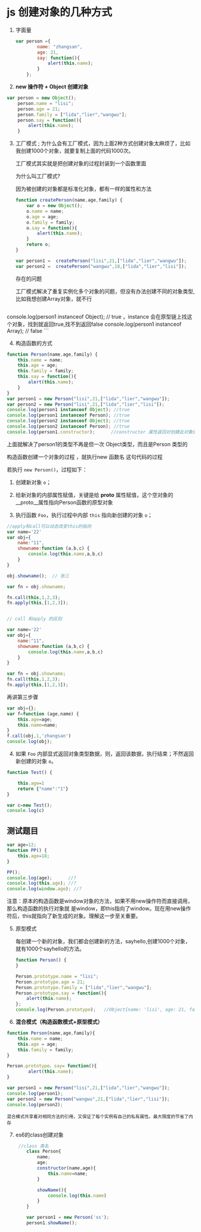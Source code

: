 # js 创建对象的几种方式



1. 字面量

   ```javascript
   var person ={
           name: "zhangsan",
           age: 21,
           say: function(){
               alert(this.name);
           }
       };
   ```

   

2.  **new 操作符 + Object 创建对象** 

   ```javascript
   var person = new Object();
       person.name = "lisi";
       person.age = 21;
       person.family = ["lida","lier","wangwu"];
       person.say = function(){
           alert(this.name);
       }
   ```

   

3. 工厂模式 ; 为什么会有工厂模式，因为上面2种方式创建对象太麻烦了，比如我创建1000个对象，就要复制上面的代码1000次。

   工厂模式其实就是把创建对象的过程封装到一个函数里面

   为什么叫工厂模式?

   因为被创建的对象都是标准化对象，都有一样的属性和方法

   ```javascript
   function createPerson(name,age,family) {
       var o = new Object();
       o.name = name;
       o.age = age;
       o.family = family;
       o.say = function(){
           alert(this.name);
       }
       return o;
   }
   
   var person1 =  createPerson("lisi",21,["lida","lier","wangwu"]);  
   var person2 =  createPerson("wangwu",18,["lida","lier","lisi"]);
   
   ```

   存在的问题

   工厂模式解决了重复实例化多个对象的问题，但没有办法创建不同的对象类型,比如我想创建Array对象，就不行

      ```javascript
console.log(person1 instanceof Object); // true   ，instance 会在原型链上找这个对象，找到就返回true,找不到返回false
console.log(person1 instanceof Array); // false
      ```

4. 构造函数的方式

```javascript
function Person(name,age,family) {
    this.name = name;
    this.age = age;
    this.family = family;
    this.say = function(){
        alert(this.name);
    }
}
var person1 = new Person("lisi",21,["lida","lier","wangwu"]);
var person2 = new Person("lisi",21,["lida","lier","lisi"]);
console.log(person1 instanceof Object); //true
console.log(person1 instanceof Person); //true
console.log(person2 instanceof Object); //true
console.log(person2 instanceof Person); //true
console.log(person1.constructor);      //constructor 属性返回对创建此对象的数组、函数的引用
```

 上面就解决了person1的类型不再是但一次 Object类型，而且是Person 类型的





构造函数创建一个对象的过程 ，就执行new 函数名 这句代码的过程

若执行 `new Person()`，过程如下：

1. 创建新对象 `o`；

2. 给新对象的内部属性赋值，关键是给   __proto__   属性赋值，这个空对象的__proto__属性指向Person函数的原型对象

3. 执行函数 `Foo`，执行过程中内部 `this` 指向新创建的对象 `o`；

```javascript
//apply和call可以动态改变this的指向
var name='22'
var obj={
    name:"11",
    showname:function (a,b,c) {
        console.log(this.name,a,b,c)
    }
}

obj.showname();  // 张三

var fn = obj.showname;

fn.call(this,1,2,3);
fn.apply(this,[1,2,3]);


// call 和apply 的区别

var name='22'
var obj={
    name:"11",
    showname:function (a,b,c) {
        console.log(this.name,a,b,c)
    }
}

var fn = obj.showname;
fn.call(this,1,2,3);
fn.apply(this,[1,2,3]);

```

再讲第三步骤

```javascript
var obj={};
var f=function (age,name) {
    this.age=age;
    this.name=name;
}
f.call(obj,1,'zhangsan')
console.log(obj);
```

4. 如果 `Foo` 内部显式返回对象类型数据，则，返回该数据，执行结束；不然返回新创建的对象 `o`。

```javascript
function Test() {

    this.age=1
    return {"name":"1"}
}

var c=new Test();
console.log(c)
```





## 测试题目



```javascript
var age=12;
function PP() {
    this.age=18;
}

PP();
console.log(age);      //?
console.log(this.age); //?
console.log(window.age); //?
```





 注意：原本的构造函数是window对象的方法，如果不用new操作符而直接调用，那么构造函数的执行对象就 是window，即this指向了window。现在用new操作符后，this就指向了新生成的对象。理解这一步至关重要。 

5. 原型模式

   每创建一个新的对象，我们都会创建新的方法，sayhello,创建1000个对象，就有1000个sayhello的方法。

   ```javascript
   function Person() {
   }
   
   Person.prototype.name = "lisi";
   Person.prototype.age = 21;
   Person.prototype.family = ["lida","lier","wangwu"];
   Person.prototype.say = function(){
       alert(this.name);
   };
   console.log(Person.prototype);   //Object{name: 'lisi', age: 21, family: Array[3]}
   ```

6.  **混合模式（构造函数模式+原型模式）** 

   ```javascript
   function Person(name,age,family){
       this.name = name;
       this.age = age;
       this.family = family;
   }
   
   Person.prototype。say= function(){
           alert(this.name);
   }
   
   var person1 = new Person("lisi",21,["lida","lier","wangwu"]);
   console.log(person1);
   var person2 = new Person("wangwu",21,["lida","lier","lisi"]);
   console.log(person2);
   ```
   
    混合模式共享着对相同方法的引用，又保证了每个实例有自己的私有属性。最大限度的节省了内存 
   
7. es6的class创建对象

   ```javascript
    //class 类名
       class Person{
           name;
           age;
           constructor(name,age){
               this.name=name;
           }
   
           showName(){
               console.log(this.name)
           }
       }
   
       var person1 = new Person('ss');
       person1.showName();
   ```

   

​	  









